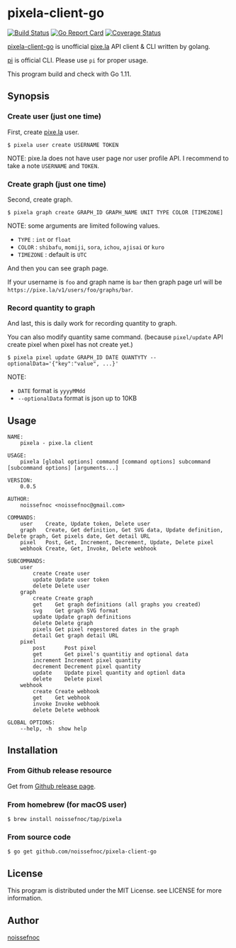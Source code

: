 # pixela-client-go

[![Build Status](https://travis-ci.org/noissefnoc/pixela-client-go.svg?branch=master)](https://travis-ci.org/noissefnoc/pixela-client-go)
[![Go Report Card](https://goreportcard.com/badge/github.com/noissefnoc/pixela-client-go)](https://goreportcard.com/report/github.com/noissefnoc/pixela-client-go)
[![Coverage Status](https://coveralls.io/repos/github/noissefnoc/pixela-client-go/badge.svg?branch=master)](https://coveralls.io/github/noissefnoc/pixela-client-go?branch=master)

[pixela-client-go](https://github.com/noissefnoc/pixela-client-go) is unofficial [pixe.la](https://pixe.la) API client & CLI written by golang.

[pi](https://github.com/a-know/pi) is official CLI. Please use `pi` for proper usage.

This program build and check with Go 1.11.


## Synopsis

### Create user (just one time)

First, create [pixe.la](https://pixe.la) user.

```
$ pixela user create USERNAME TOKEN
```

NOTE: pixe.la does not have user page nor user profile API. I recommend to take a note `USERNAME` and `TOKEN`.


### Create graph (just one time)

Second, create graph.

```
$ pixela graph create GRAPH_ID GRAPH_NAME UNIT TYPE COLOR [TIMEZONE]
```

NOTE: some arguments are limited following values.

* `TYPE` : `int` or `float`
* `COLOR` : `shibafu`, `momiji`, `sora`, `ichou`, `ajisai` or `kuro`
* `TIMEZONE` : default is `UTC`

And then you can see graph page.

If your username is `foo` and graph name is `bar` then graph page url will be `https://pixe.la/v1/users/foo/graphs/bar`.


### Record quantity to graph

And last, this is daily work for recording quantity to graph.

You can also modify quantity same command. (because `pixel/update` API create pixel when pixel has not create yet.)

```
$ pixela pixel update GRAPH_ID DATE QUANTYTY --optionalData='{"key":"value", ...}'
```

NOTE:

* `DATE` format is `yyyyMMdd`
* `--optionalData` format is json up to 10KB


## Usage



```
NAME:
    pixela - pixe.la client

USAGE:
    pixela [global options] command [command options] subcommand [subcommand options] [arguments...]

VERSION:
    0.0.5
    
AUTHOR:
    noissefnoc <noissefnoc@gmail.com>
    
COMMANDS:
    user    Create, Update token, Delete user
    graph   Create, Get definition, Get SVG data, Update definition, Delete graph, Get pixels date, Get detail URL
    pixel   Post, Get, Increment, Decrement, Update, Delete pixel
    webhook Create, Get, Invoke, Delete webhook

SUBCOMMANDS:
    user
        create Create user
        update Update user token
        delete Delete user
    graph
        create Create graph
        get    Get graph definitions (all graphs you created)
        svg    Get graph SVG format
        update Update graph definitions
        delete Delete graph
        pixels Get pixel regestored dates in the graph
        detail Get graph detail URL
    pixel
        post      Post pixel
        get       Get pixel's quantitiy and optional data
        increment Increment pixel quantity
        decrement Decrement pixel quantity
        update    Update pixel quantity and optionl data
        delete    Delete pixel
    webhook
        create Create webhook
        get    Get webhook
        invoke Invoke webhook
        delete Delete webhook

GLOBAL OPTIONS:
    --help, -h  show help
```


## Installation

### From Github release resource

Get from [Github release page](https://github.com/noissefnoc/pixela-client-go/releases).

### From homebrew (for macOS user)

```
$ brew install noissefnoc/tap/pixela
```

### From source code

```
$ go get github.com/noissefnoc/pixela-client-go
```


## License

This program is distributed under the MIT License. see LICENSE for more information.


## Author

[noissefnoc](noissefnoc@gmail.com)
